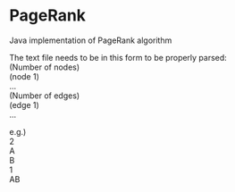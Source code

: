 # PageRank
Java implementation of PageRank algorithm

The text file needs to be in this form to be properly parsed:  
(Number of nodes)  
(node 1)  
...  
(Number of edges)  
(edge 1)  
...  
  
e.g.)  
2  
A  
B  
1  
AB  
